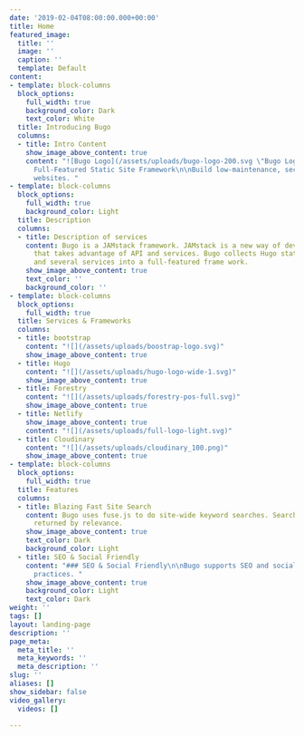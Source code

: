 ```yaml
---
date: '2019-02-04T08:00:00.000+00:00'
title: Home
featured_image:
  title: ''
  image: ''
  caption: ''
  template: Default
content:
- template: block-columns
  block_options:
    full_width: true
    background_color: Dark
    text_color: White
  title: Introducing Bugo
  columns:
  - title: Intro Content
    show_image_above_content: true
    content: "![Bugo Logo](/assets/uploads/bugo-logo-200.svg \"Bugo Logo\")\n\n##
      Full-Featured Static Site Framework\n\nBuild low-maintenance, secure, high performant
      websites. "
- template: block-columns
  block_options:
    full_width: true
    background_color: Light
  title: Description
  columns:
  - title: Description of services
    content: Bugo is a JAMstack framework. JAMstack is a new way of developing websites
      that takes advantage of API and services. Bugo collects Hugo static site generator
      and several services into a full-featured frame work.
    show_image_above_content: true
    text_color: ''
    background_color: ''
- template: block-columns
  block_options:
    full_width: true
  title: Services & Frameworks
  columns:
  - title: bootstrap
    content: "![](/assets/uploads/boostrap-logo.svg)"
    show_image_above_content: true
  - title: Hugo
    content: "![](/assets/uploads/hugo-logo-wide-1.svg)"
    show_image_above_content: true
  - title: Forestry
    content: "![](/assets/uploads/forestry-pos-full.svg)"
    show_image_above_content: true
  - title: Netlify
    show_image_above_content: true
    content: "![](/assets/uploads/full-logo-light.svg)"
  - title: Cloudinary
    content: "![](/assets/uploads/cloudinary_100.png)"
    show_image_above_content: true
- template: block-columns
  block_options:
    full_width: true
  title: Features
  columns:
  - title: Blazing Fast Site Search
    content: Bugo uses fuse.js to do site-wide keyword searches. Search results are
      returned by relevance.
    show_image_above_content: true
    text_color: Dark
    background_color: Light
  - title: SEO & Social Friendly
    content: "### SEO & Social Friendly\n\nBugo supports SEO and social media best
      practices. "
    show_image_above_content: true
    background_color: Light
    text_color: Dark
weight: ''
tags: []
layout: landing-page
description: ''
page_meta:
  meta_title: ''
  meta_keywords: ''
  meta_description: ''
slug: ''
aliases: []
show_sidebar: false
video_gallery:
  videos: []

---
```

